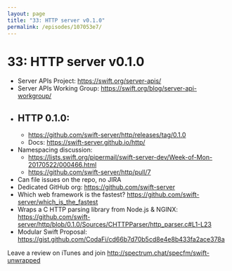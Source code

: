 ```yaml
---
layout: page
title: "33: HTTP server v0.1.0"
permalink: /episodes/107053e7/
---
```


# 33: HTTP server v0.1.0

- Server APIs Project: https://swift.org/server-apis/
- Server APIs Working Group: https://swift.org/blog/server-api-workgroup/
- HTTP 0.1.0:
    - 
    - https://github.com/swift-server/http/releases/tag/0.1.0
    - Docs: https://swift-server.github.io/http/
- Namespacing discussion:
    - https://lists.swift.org/pipermail/swift-server-dev/Week-of-Mon-20170522/000466.html
    - https://github.com/swift-server/http/pull/7
- Can file issues on the repo, no JIRA
- Dedicated GitHub org: https://github.com/swift-server
- Which web framework is the fastest? https://github.com/swift-server/which_is_the_fastest
- Wraps a C HTTP parsing library from Node.js & NGINX: https://github.com/swift-server/http/blob/0.1.0/Sources/CHTTPParser/http_parser.c#L1-L23
- Modular Swift Proposal: https://gist.github.com/CodaFi/cd66b7d70b5cd8e4e8b433fa2ace378a

Leave a review on iTunes and join http://spectrum.chat/specfm/swift-unwrapped
